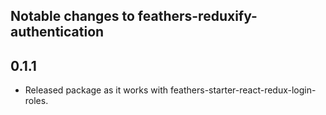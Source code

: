 ## Notable changes to feathers-reduxify-authentication

## 0.1.1
- Released package as it works with feathers-starter-react-redux-login-roles.
